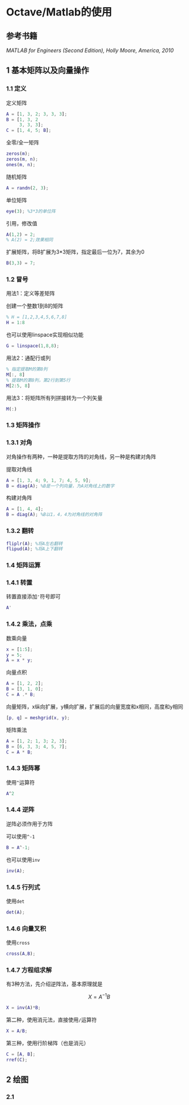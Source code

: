 # Octave/Matlab的使用

## 参考书籍

*MATLAB for Engineers (Second Edition), Holly Moore, America, 2010*


## 1 基本矩阵以及向量操作

### 1.1 定义

定义矩阵

```matlab
A = [1, 3, 2; 3, 3, 3];
B = [1, 3, 2
     3, 3, 3];
C = [1, 4, 5; B];
```

全零/全一矩阵

```matlab
zeros(m);
zeros(m, n);
ones(m, n);
```

随机矩阵

```matlab
A = randn(2, 3);
```

单位矩阵

```matlab
eye(3); %3*3的单位阵
```

引用，修改值

```matlab
A(1,2) = 2;
% A(2) = 2;效果相同
```

扩展矩阵，将B扩展为3*3矩阵，指定最后一位为7，其余为0

```matlab
B(3,3) = 7;
```

### 1.2 冒号

用法1：定义等差矩阵

创建一个整数1到8的矩阵

```matlab
% H = [1,2,3,4,5,6,7,8]
H = 1:8
```

也可以使用linspace实现相似功能

```matlab
G = linspace(1,8,8);
```

用法2：通配行或列

```matlab
% 指定提取M的第8列
M[:, 8]
% 提取M的第8列，第2行到第5行
M[2:5, 8]
```

用法3：将矩阵所有列拼接转为一个列矢量

```matlab
M(:)
```


### 1.3 矩阵操作

### 1.3.1 对角

对角操作有两种，一种是提取方阵的对角线，另一种是构建对角阵

提取对角线

```matlab
A = [1, 3, 4; 9, 1, 7; 4, 5, 9];
B = diag(A); %B是一个列向量，为A对角线上的数字
```

构建对角阵

```matlab
A = [1, 4, 4];
B = diag(A); %B以1，4，4为对角线的对角阵
```

### 1.3.2 翻转

```matlab
fliplr(A); %将A左右翻转
flipud(A); %将A上下翻转
```


### 1.4 矩阵运算

### 1.4.1 转置

转置直接添加`'`符号即可

```matlab
A'
```

### 1.4.2 乘法，点乘

数乘向量

```matlab
x = [1:5];
y = 5;
A = x * y;
```

向量点积

```matlab
A = [1, 2, 2];
B = [3, 1, 0];
C = A .* B;
```

向量矩阵，x纵向扩展，y横向扩展，扩展后的向量宽度和x相同，高度和y相同

```matlab
[p, q] = meshgrid(x, y);
```

矩阵乘法

```matlab
A = [1, 2; 1, 3; 2, 3];
B = [6, 3, 3; 4, 5, 7];
C = A * B;
```

### 1.4.3 矩阵幂

使用`^`运算符

```matlab
A^2
```


### 1.4.4 逆阵

逆阵必须作用于方阵

可以使用`^-1`

```matlab
B = A^-1;
```

也可以使用`inv`

```matlab
inv(A);
```

### 1.4.5 行列式

使用`det`

```matlab
det(A);
```

### 1.4.6 向量叉积

使用`cross`

```matlab
cross(A,B);
```


### 1.4.7 方程组求解

有3种方法，先介绍逆阵法，基本原理就是

$$
X = A^{-1}B
$$

```matlab
X = inv(A)*B;
```

第二种，使用消元法，直接使用`/`运算符

```matlab
X = A/B;
```

第三种，使用行阶梯阵（也是消元）

```matlab
C = [A, B];
rref(C);
```


## 2 绘图

### 2.1 